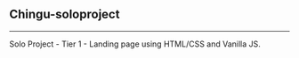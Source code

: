 ## Chingu-soloproject

---

Solo Project - Tier 1 - Landing page using HTML/CSS and Vanilla JS.
 



